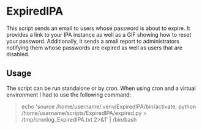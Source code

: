 # ExpiredIPA

This script sends an email to users whose password is about to expire. It provides a link to your IPA instance as well as a GIF showing how to reset your password. Additionally, it sends a small report to administrators notifying them whose passwords are expired as well as users that are disabled.

## Usage
The script can be run standalone or by cron. When using cron and a virtual environment I had to use the following command:

> echo 'source /home/username/.venv/ExpiredIPA/bin/activate; python /home/username/scripts/ExpiredIPA/expired.py > /tmp/cronlog_ExpiredIPA.txt 2>&1' | /bin/bash
